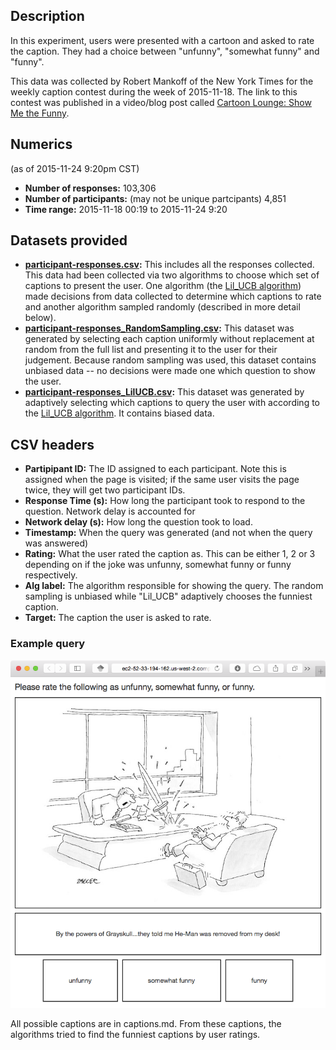## Description
In this experiment, users were presented with a cartoon and asked to rate the
caption. They had a choice between "unfunny", "somewhat funny" and "funny".

This data was collected by Robert Mankoff of the New York Times for the
weekly caption contest during the week of 2015-11-18. The link to this contest
was published in a video/blog post called [Cartoon Lounge: Show Me the Funny].

[Cartoon Lounge: Show Me the Funny]:http://www.newyorker.com/cartoons/bob-mankoff/cartoon-lounge-show-me-the-funny

## Numerics
(as of 2015-11-24 9:20pm CST)

* **Number of responses:** 103,306
* **Number of participants:** (may not be unique partcipants) 4,851
* **Time range:** 2015-11-18 00:19 to 2015-11-24 9:20
## Datasets provided
* **[participant-responses.csv]:** This includes all the responses collected.
  This data had been collected via two algorithms to choose which set of
  captions to present the user. One algorithm (the [Lil_UCB algorithm]) made
  decisions from data collected to determine which captions to rate and another
  algorithm sampled randomly (described in more detail below).
* **[participant-responses_RandomSampling.csv]:** This dataset was generated by
  selecting each caption uniformly without replacement at random from the full list and presenting
  it to the user for their judgement. Because random sampling was used, this
  dataset contains unbiased data -- no decisions were made one which question
  to show the user.
* **[participant-responses_LilUCB.csv]:** This dataset was generated by
  adaptively selecting which captions to query the user with according to the
  [Lil_UCB algorithm]. It contains biased data.

[Lil_UCB algorithm]:http://arxiv.org/abs/1312.7308
[participant-responses_LilUCB.csv]:individual_algorithm_responses/participant-responses_LilUCB.csv
[participant-responses_RandomSampling.csv]:individual_algorithm_responses/participant-responses_RandomSampling.csv
[participant-responses.csv]:participant-responses.csv

## CSV headers
* **Partipipant ID:** The ID assigned to each participant. Note this is
  assigned when the page is visited; if the same user visits the page twice,
  they will get two participant IDs.
* **Response Time (s):** How long the participant took to respond to the
  question. Network delay is accounted for
* **Network delay (s):** How long the question took to load.
* **Timestamp:** When the query was generated (and not when the query was
  answered)
* **Rating:** What the user rated the caption as. This can be either 1, 2 or 3
  depending on if the joke was unfunny, somewhat funny or funny respectively.
* **Alg label:** The algorithm responsible for showing the query. The random
  sampling is unbiased while "Lil_UCB" adaptively chooses the funniest caption.
* **Target:** The caption the user is asked to rate.

### Example query
![](query.png)

All possible captions are in captions.md. From these captions, the algorithms
tried to find the funniest captions by user ratings.

